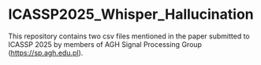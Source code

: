 # ICASSP2025_Whisper_Hallucination
This repository contains two csv files mentioned in the paper submitted to ICASSP 2025 by members of AGH Signal Processing Group (https://sp.agh.edu.pl).

